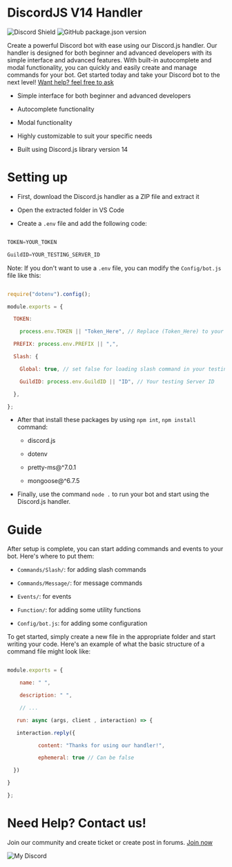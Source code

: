#      DiscordJS V14 Handler

![Discord Shield](https://discordapp.com/api/guilds/1076890610855837746/widget.png?style=shield)
![GitHub package.json version](https://https://img.shields.io/badge/Version%20-1.1.0-blue)


Create a powerful Discord bot with ease using our Discord.js handler. Our handler is designed for both beginner and advanced developers with its simple interface and advanced features. With built-in autocomplete and modal functionality, you can quickly and easily create and manage commands for your bot. Get started today and take your Discord bot to the next level! [Want help? feel free to ask](https://discord.gg/Fy5mqEBjkS)

- Simple interface for both beginner and advanced developers

- Autocomplete functionality

- Modal functionality

- Highly customizable to suit your specific needs

- Built using Discord.js library version 14

# Setting up

- First, download the Discord.js handler as a ZIP file and extract it

- Open the extracted folder in VS Code

-  Create a `.env` file and add the following code: 

```js

TOKEN=YOUR_TOKEN

GuildID=YOUR_TESTING_SERVER_ID

```

Note: If you don't want to use a `.env` file, you can modify the `Config/bot.js` file like this: 

```js

require("dotenv").config();

module.exports = {

  TOKEN:

    process.env.TOKEN || "Token_Here", // Replace (Token_Here) to your bot token 

  PREFIX: process.env.PREFIX || ",",

  Slash: {

    Global: true, // set false for loading slash command in your testing guild make sure you add your server id

    GuildID: process.env.GuildID || "ID", // Your testing Server ID

  },

};

```

- After that install these packages by using `npm int`, `npm install` command:

    - discord.js

    - dotenv

    - pretty-ms@^7.0.1

    - mongoose@^6.7.5

- Finally, use the command `node .` to run your bot and start using the Discord.js handler.

# Guide

After setup is complete, you can start adding commands and events to your bot. Here's where to put them:

- `Commands/Slash/`: for adding slash commands

- `Commands/Message/`: for message commands

- `Events/`: for events

- `Function/`: for adding some utility functions

- `Config/bot.js`: for adding some configuration

To get started, simply create a new file in the appropriate folder and start writing your code. Here's an example of what the basic structure of a command file might look like:

```js

module.exports = {

    name: " ",

    description: " ",

    // ...

   run: async (args, client , interaction) => {

   interaction.reply({

          content: "Thanks for using our handler!",

          ephemeral: true // Can be false

  })

}

};

```

# Need Help? Contact us!

Join our community and create ticket or create post in forums. [Join now](https://discord.gg/ezdeDThy)

![My Discord](https://discord-readme-badge.vercel.app/api?id=760002115049095238)

